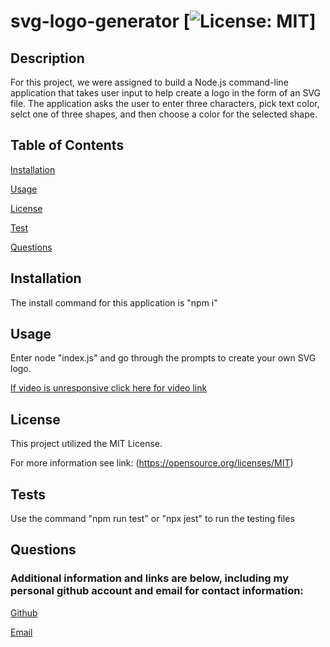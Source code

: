# svg-logo-generator [![License: MIT](https://img.shields.io/badge/License-MIT-yellow.svg)]

## Description

For this project, we were assigned to build a Node.js command-line application that takes user input to help create a logo in the form of an SVG file. The application asks the user to enter three characters, pick text color, selct one of three shapes, and then choose a color for the selected shape.

## Table of Contents
[Installation](#installation)

  [Usage](#usage)

  [License](#license)

  [Test](#test)

  [Questions](#questions) 

  ## Installation 

The install command for this application is "npm i"

## Usage
Enter node "index.js" and go through the prompts to create your own SVG logo.

[If video is unresponsive click here for video link](https://drive.google.com/file/d/1P53jLA2aq301IT1cVUfgTVyEN3upJYVB/view)

## License
This project utilized the MIT License. 

  For more information see link: (https://opensource.org/licenses/MIT)

## Tests
Use the command "npm run test" or "npx jest" to run the testing files

## Questions

  ### Additional information and links are below, including my personal github account and email for contact information:

  [Github](https://github.com/mserafin20)

  [Email](mailto:mmserafin20@gmail.com)

